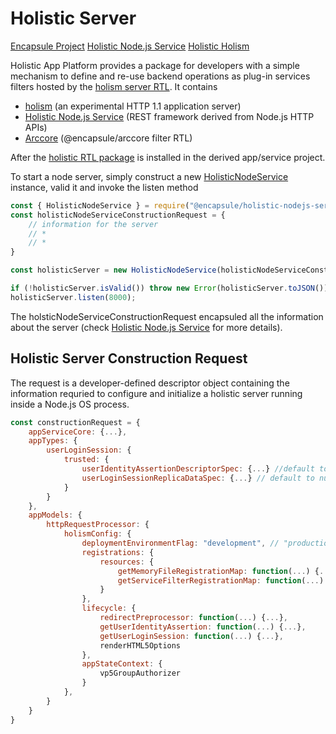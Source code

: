 # Holistic Server

<!-- References -->
[Encapsule]: https://encapsule.io/docs
[holistic_node]: ./holistic-server/holistic_node_service.md
[holism]: ./holistic-server//holistic_holism.md
[arccore]: https://encapsule.io/docs/ARCcore
[service core]: ../holistic-service-core/README.md

[Encapsule Project][Encapsule]
[Holistic Node.js Service][holistic_node]
[Holistic Holism][holism]


Holistic App Platform provides a package for developers with a simple mechanism to define and re-use backend operations as plug-in services filters hosted by the [holism server RTL][holism]. It contains
* [holism][holism] (an experimental HTTP 1.1 application server)
* [Holistic Node.js Service][holistic_node] (REST framework derived from Node.js HTTP APIs)
* [Arccore][arccore] (@encapsule/arccore filter RTL)

After the [holistic RTL package][Encapsule] is installed in the derived app/service project.

To start a node server, simply construct a new [HolisticNodeService][holistic_node] instance, valid it and invoke the listen method

```javascript
const { HolisticNodeService } = require("@encapsule/holistic-nodejs-service");
const holisticNodeServiceConstructionRequest = {
    // information for the server
    // * 
    // *
}

const holisticServer = new HolisticNodeService(holisticNodeServiceConstructionRequest);

if (!holisticServer.isValid()) throw new Error(holisticServer.toJSON());
holisticServer.listen(8000);
```

The holsticNodeServiceConstructionRequest encapsuled all the information about the server (check [Holistic Node.js Service](./holistic_node_service.md) for more details).

## Holistic Server Construction Request
The request is a developer-defined descriptor object containing the information requried to configure and initialize a holistic server running inside a Node.js OS process.
```javascript
const constructionRequest = {
    appServiceCore: {...},
    appTypes: {
        userLoginSession: {
            trusted: {
                userIdentityAssertionDescriptorSpec: {...} //default to null
                userLoginSessionReplicaDataSpec: {...} // default to null
            }
        }
    },
    appModels: {
        httpRequestProcessor: {
            holismConfig: {
                deploymentEnvironmentFlag: "development", // "production"
                registrations: {
                    resources: {
                        getMemoryFileRegistrationMap: function(...) {...},
                        getServiceFilterRegistrationMap: function(...) {...}
                    }
                },
                lifecycle: {
                    redirectPreprocessor: function(...) {...},
                    getUserIdentityAssertion: function(...) {...},
                    getUserLoginSession: function(...) {...},
                    renderHTML5Options
                },
                appStateContext: {
                    vp5GroupAuthorizer
                }
            },
        }
    }
}
```
